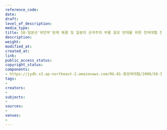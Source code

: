 ```yaml
---
reference_code: 
date: 
draft: 
level_of_description: 
media_type: 
title: 58-일본군'위안부'문제 해결 및 일본의 군국주의 부활 음모 반대를 위한 전여대협 전국 동시다발 수요집회
description: 
weight: 
modified_at: 
created_at: 
link: 
public_access_status: 
copyright_status: 
components:
- https://jydh.s3.ap-northeast-2.amazonaws.com/RG-01-중앙여대협/2000/58-일본군'위안부'문제+해결+및+일본의+군국주의+부활+음모+반대를+위한+전여대협+전국+동시다발+수요집회.pdf
tags:
- 
creators:
- 
subjects:
- 
sources:
- 
venues:
- 
---
```

